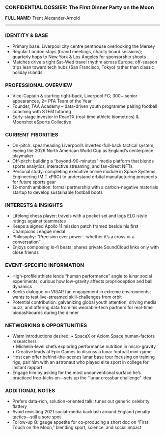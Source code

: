 ### CONFIDENTIAL DOSSIER: The First Dinner Party on the Moon

**FULL NAME:** Trent Alexander-Arnold

---
### IDENTITY & BASE
- Primary base: Liverpool city centre penthouse overlooking the Mersey
- Regular London stays (brand meetings, charity board sessions); quarterly hops to New York & Los Angeles for sponsorship shoots
- Matches drive a tight Sat–Wed travel rhythm across Europe; off-season trips lean toward tech hubs (San Francisco, Tokyo) rather than classic holiday islands

### PROFESSIONAL OVERVIEW
- Vice-Captain & starting right-back, Liverpool FC; 300+ senior appearances, 2× PFA Team of the Year
- Founder, TAA Academy – data-driven youth programme pairing football coaching with STEM tutoring
- Early-stage investor in ReacTX (real-time athlete biometrics) & Moonshot eSports Collective

### CURRENT PRIORITIES
- On-pitch: spearheading Liverpool’s inverted-full-back tactical system; eyeing the 2026 North American World Cup as England’s centerpiece playmaker
- Off-pitch: building a “beyond-90-minutes” media platform that blends sports analytics, interactive streaming, and fan-direct NFTs
- Personal study: completing executive online module in Space Systems Engineering (MIT xPRO) to understand orbital manufacturing prospects for future sports gear
- 12-month ambition: formal partnership with a carbon-negative materials startup to develop sustainable football boots

### INTERESTS & INSIGHTS
- Lifelong chess player; travels with a pocket set and logs ELO-style ratings against teammates
- Keeps a signed Apollo 11 mission patch framed beside his first Champions League medal
- Philosophy: “Precision over power—whether it’s a cross or a conversation”
- Enjoys composing lo-fi beats; shares private SoundCloud links only with close friends

### EVENT-SPECIFIC INFORMATION
- High-profile athlete lends “human performance” angle to lunar social experiments; curious how low-gravity affects proprioception and ball dynamics
- Seeks dialogue on VR/AR fan engagement in extreme environments; wants to test live-streamed skill-challenges from orbit
- Potential contribution: galvanizing global youth attention, driving media buzz, and offering data from his wearable-tech partners for real-time biodashboards during the dinner

### NETWORKING & OPPORTUNITIES
- Warm introductions desired:
  • SpaceX or Axiom Space human-factors researchers  
  • Michelin-level chefs exploring performance nutrition in micro-gravity  
  • Creative leads at Epic Games to discuss a lunar football mini-game
- Host can offer behind-the-scenes lunar base tour focusing on training rigs; pair him with an astronaut who played elite sport in college for instant rapport
- Engage him by asking for the most unconventional surface he’s practiced free-kicks on—sets up the “lunar crossbar challenge” idea

### ADDITIONAL NOTES
- Prefers data-rich, solution-oriented talk; tunes out generic celebrity flattery
- Avoid revisiting 2021 social-media backlash around England penalty tactics—still a sore spot
- Follow-up Q: gauge appetite for co-producing a short doc on “First Touch on the Moon,” blending sport, science, and social impact